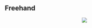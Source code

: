 Freehand
--
<p align="middle"><img src="https://raw.githubusercontent.com/wddwycc/Freehand/master/Images/demo.png"/></p>
